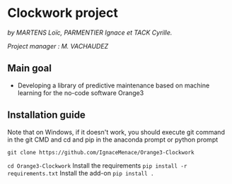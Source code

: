 # Clockwork project

*by MARTENS Loïc, PARMENTIER Ignace et TACK Cyrille.*

*Project manager : M. VACHAUDEZ*
## Main goal

- Developing a library of predictive maintenance based on machine learning for the no-code software Orange3

## Installation guide

Note that on Windows, if it doesn't work, you should execute git command in the git CMD and cd and pip in the anaconda prompt or python prompt

`git clone https://github.com/IgnaceMenace/Orange3-Clockwork`

`cd Orange3-Clockwork`
Install the requirements
`pip install -r requirements.txt`
Install the add-on
`pip install .`
